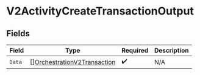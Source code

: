 # V2ActivityCreateTransactionOutput


## Fields

| Field                                                                             | Type                                                                              | Required                                                                          | Description                                                                       |
| --------------------------------------------------------------------------------- | --------------------------------------------------------------------------------- | --------------------------------------------------------------------------------- | --------------------------------------------------------------------------------- |
| `Data`                                                                            | [][OrchestrationV2Transaction](../../models/shared/orchestrationv2transaction.md) | :heavy_check_mark:                                                                | N/A                                                                               |